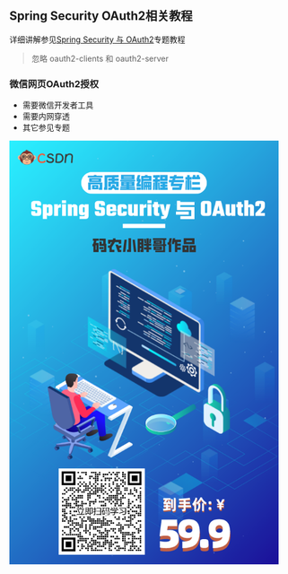 ## Spring Security OAuth2相关教程
详细讲解参见[Spring Security 与 OAuth2](https://blog.csdn.net/qq_35067322/category_11691173.html)专题教程
> 忽略 oauth2-clients 和 oauth2-server
### 微信网页OAuth2授权
- 需要微信开发者工具
- 需要内网穿透
- 其它参见专题

<img src="tutorial.png" style="zoom:75%;" />